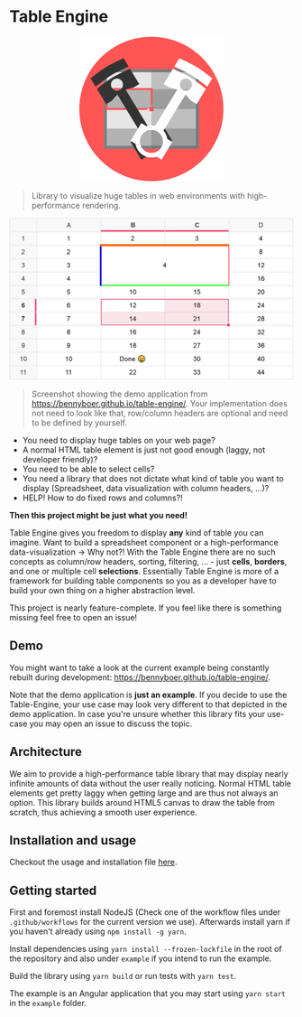 # Table Engine

<p align="center">
    <img src="docs/img/logo/logo.svg" width="256">
</p>

> Library to visualize huge tables in web environments with high-performance rendering.

<div style="text-align: center">
    <img src="docs/img/demo-screenshot.png" alt="Demo screenshot">
</div>

> Screenshot showing the demo application from https://bennyboer.github.io/table-engine/.
> Your implementation does not need to look like that, row/column headers are optional and need to be defined by yourself.

- You need to display huge tables on your web page?
- A normal HTML table element is just not good enough (laggy, not developer friendly)?
- You need to be able to select cells?
- You need a library that does not dictate what kind of table you want to display (Spreadsheet, data visualization with
  column headers, ...)?
- HELP! How to do fixed rows and columns?!

**Then this project might be just what you need!**

Table Engine gives you freedom to display **any** kind of table you can imagine. Want to build a spreadsheet component
or a high-performance data-visualization -> Why not?!
With the Table Engine there are no such concepts as column/row headers, sorting, filtering, ... - just **cells**, 
**borders**, and one or multiple cell **selections**. Essentially Table Engine is more of a framework for building table
components so you as a developer have to build your own thing on a higher abstraction level.

This project is nearly feature-complete.
If you feel like there is something missing feel free to open an issue!

## Demo

You might want to take a look at the current example being constantly rebuilt during
development: https://bennyboer.github.io/table-engine/.

Note that the demo application is **just an example**.
If you decide to use the Table-Engine, your use case may look very different to that depicted in the demo application.
In case you're unsure whether this library fits your use-case you may open an issue to discuss the topic.

## Architecture

We aim to provide a high-performance table library that may display nearly infinite amounts of data without the user
really noticing. Normal HTML table elements get pretty laggy when getting large and are thus not always an option. This
library builds around HTML5 canvas to draw the table from scratch, thus achieving a smooth user experience.

## Installation and usage

Checkout the usage and installation file [here](docs/usage.md).

## Getting started

First and foremost install NodeJS (Check one of the workflow files under `.github/workflows` for the current version we use).
Afterwards install yarn if you haven't already using `npm install -g yarn`.

Install dependencies using `yarn install --frozen-lockfile` in the root of the repository and also under `example` if you intend to run the example.

Build the library using `yarn build` or run tests with `yarn test`.

The example is an Angular application that you may start using `yarn start` in the `example` folder.
